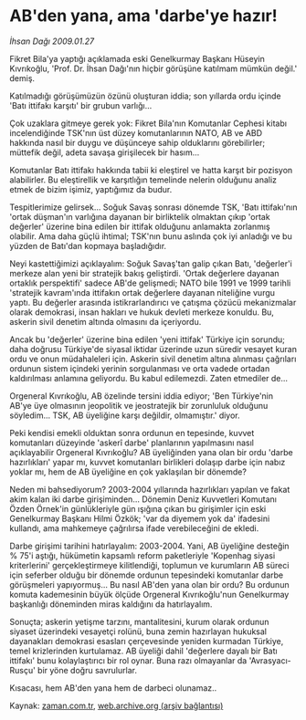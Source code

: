 # AB'den yana, ama 'darbe'ye hazır!

*İhsan Dağı 2009.01.27*

<tr><td class="metin" colspan="2" style="padding-top: 20px; padding-left: 5px; padding-right: 10px;">Fikret Bila'ya yaptığı açıklamada eski Genelkurmay Başkanı Hüseyin Kıvrıkoğlu, 'Prof. Dr. İhsan Dağı'nın hiçbir görüşüne katılmam mümkün değil.' demiş.</td></tr><tr><td class="metin" colspan="2" style="padding-top: 20px; padding-left: 5px; padding-right: 10px;"><p> Katılmadığı görüşümüzün özünü oluşturan iddia; son yıllarda ordu içinde 'Batı ittifakı karşıtı' bir grubun varlığı... 
<p>Çok uzaklara gitmeye gerek yok: Fikret Bila'nın Komutanlar Cephesi kitabı incelendiğinde TSK'nın üst düzey komutanlarının NATO, AB ve ABD hakkında nasıl bir duygu ve düşünceye sahip olduklarını görebilirler; müttefik değil, adeta savaşa girişilecek bir hasım... 
<p>Komutanlar Batı ittifakı hakkında tabii ki eleştirel ve hatta karşıt bir pozisyon alabilirler. Bu eleştirellik ve karşıtlığın temelinde nelerin olduğunu analiz etmek de bizim işimiz, yaptığımız da budur.
<p>Tespitlerimize gelirsek... Soğuk Savaş sonrası dönemde TSK, 'Batı ittifakı'nın 'ortak düşman'ın varlığına dayanan bir birliktelik olmaktan çıkıp 'ortak değerler' üzerine bina edilen bir ittifak olduğunu anlamakta zorlanmış olabilir. Ama daha güçlü ihtimal; TSK'nın bunu aslında çok iyi anladığı ve bu yüzden de Batı'dan kopmaya başladığıdır.
<p>Neyi kastettiğimizi açıklayalım: Soğuk Savaş'tan galip çıkan Batı, 'değerler'i merkeze alan yeni bir stratejik bakış geliştirdi. 'Ortak değerlere dayanan ortaklık perspektifi' sadece AB'de gelişmedi; NATO bile 1991 ve 1999 tarihli 'stratejik kavram'ında ittifakın ortak değerlere dayanan niteliğine vurgu yaptı. Bu değerler arasında istikrarlandırıcı ve çatışma çözücü mekanizmalar olarak demokrasi, insan hakları ve hukuk devleti merkeze konuldu. Bu, askerin sivil denetim altında olmasını da içeriyordu.
<p>Ancak bu 'değerler' üzerine bina edilen 'yeni ittifak' Türkiye için sorundu; daha doğrusu Türkiye'de siyasal iktidar üzerinde uzun süredir vesayet kuran ordu ve onun müdahaleleri için. Askerin sivil denetim altına alınması çağrıları ordunun sistem içindeki yerinin sorgulanması ve orta vadede ortadan kaldırılması anlamına geliyordu. Bu kabul edilemezdi. Zaten etmediler de...
<p>Orgeneral Kıvrıkoğlu, AB özelinde tersini iddia ediyor; 'Ben Türkiye'nin AB'ye üye olmasının jeopolitik ve jeostratejik bir zorunluluk olduğunu söyledim... TSK, AB üyeliğine karşı değildir, olmamıştır.' diyor.
<p>Peki kendisi emekli olduktan sonra ordunun en tepesinde, kuvvet komutanları düzeyinde 'askerî darbe' planlarının yapılmasını nasıl açıklayabilir Orgeneral Kıvrıkoğlu? AB üyeliğinden yana olan bir ordu 'darbe hazırlıkları' yapar mı, kuvvet komutanları birlikleri dolaşıp darbe için nabız yoklar mı, hem de AB üyeliğine en çok yaklaşılan bir dönemde?
<p>Neden mi bahsediyorum? 2003-2004 yıllarında hazırlıkları yapılan ve fakat akim kalan iki darbe girişiminden... Dönemin Deniz Kuvvetleri Komutanı Özden Örnek'in günlükleriyle gün ışığına çıkan bu girişimler için eski Genelkurmay Başkanı Hilmi Özkök; 'var da diyemem yok da' ifadesini kullandı, ama mahkemeye çağrılırsa ifade verebileceğini de ekledi. 
<p>Darbe girişimi tarihini hatırlayalım: 2003-2004. Yani, AB üyeliğine desteğin % 75'i aştığı, hükümetin kapsamlı reform paketleriyle 'Kopenhag siyasi kriterlerini' gerçekleştirmeye kilitlendiği, toplumun ve kurumların AB süreci için seferber olduğu bir dönemde ordunun tepesindeki komutanlar darbe görüşmeleri yapıyormuş... Bu nasıl AB'den yana olan bir ordu? Bu ordunun komuta kademesinin büyük ölçüde Orgeneral Kıvrıkoğlu'nun Genelkurmay başkanlığı döneminden miras kaldığını da hatırlayalım. 
<p>Sonuçta; askerin yetişme tarzını, mantalitesini, kurum olarak ordunun siyaset üzerindeki vesayetçi rolünü, buna zemin hazırlayan hukuksal dayanakları demokrasi esasları çerçevesinde yeniden kurmadan Türkiye, temel krizlerinden kurtulamaz. AB üyeliği dahil 'değerlere dayalı bir Batı ittifakı' bunu kolaylaştırıcı bir rol oynar. Buna razı olmayanlar da 'Avrasyacı-Rusçu' bir yöne doğru savrulurlar. 
<p>Kısacası, hem AB'den yana hem de darbeci olunamaz..<br/></p></p></p></p></p></p></p></p></p></p></p></p></td></tr>

Kaynak: [zaman.com.tr](http://zaman.com.tr/yazar.do?yazino=808548), [web.archive.org (arşiv bağlantısı)](http://web.archive.org/web/20090201110438/http://zaman.com.tr:80/yazar.do?yazino=808548)
